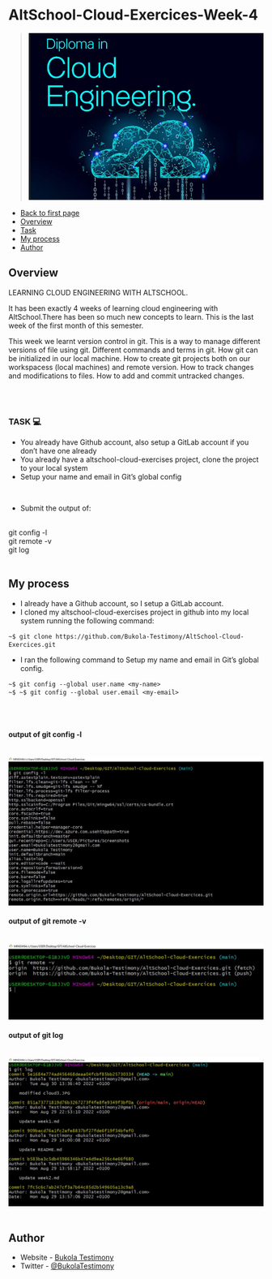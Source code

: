   # AltSchool-Cloud-Exercices-Week-4

> ![AltSchool Cloud Exercices](../cloud3.JPG) 

- [Back to first page](../README.md)
- [Overview](#overview) 
- [Task](#Task) 
- [My process](#my-process)
- [Author](#author)



## Overview
LEARNING CLOUD ENGINEERING WITH ALTSCHOOL.
<p>
It has been exactly 4 weeks of learning cloud engineering with AltSchool.There has been so much new concepts to learn. This is the last week of the first month of this semester.
</p>
<p>This week we learnt version control in git. This is a way to manage different versions of file using git. Different commands and terms in git. How git can be initialized in our local machine. How to create git projects both on our workspacess (local machines) and remote version. How to track changes and modifications to files. How to add and commit untracked changes. 
</p>
<br>
<br>


### TASK 💻
- You already have Github account, also setup a GitLab account if you don’t have one already
- You already have a altschool-cloud-exercises project, clone the project to your local system
- Setup your name and email in Git’s global config

<br>

- Submit the output of:
<br>
git config -l
<br>
git remote -v
<br>
git log

<br>
<br>


## My process
- I already have a Github account, so  I setup a GitLab account. 
- I cloned my altschool-cloud-exercises project in github into my local system running the following command:

```console
~$ git clone https://github.com/Bukola-Testimony/AltSchool-Cloud-Exercices.git

```

- I ran the following command to Setup my name and email in Git’s global config. 

```console
~$ git config --global user.name <my-name>
~$ ~$ git config --global user.email <my-email>

```



<br>
<br>



#### output of git config -l
<br>
<img src="./images/Git-config-l.JPG">

<br>

#### output of git remote -v
<br>
<img src="./images/Git-remote-v.JPG">


<br>

#### output of git log
<br>
<img src="./images/Git-log.JPG">

<br>
<br>

## Author

- Website - [Bukola Testimony](https://bukola-testimony.github.io/My-Portfolio-website/)
- Twitter - [@BukolaTestimony](https://twitter.com/BukolaTestimony)
